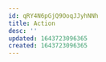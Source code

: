```yaml
---
id: qRY4N6pGjQ9OoqJJyhNNh
title: Action
desc: ''
updated: 1643723096365
created: 1643723096365
---
```


